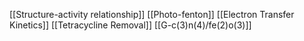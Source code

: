 [[Structure-activity relationship]]
[[Photo-fenton]]
[[Electron Transfer Kinetics]]
[[Tetracycline Removal]]
[[G-c(3)n(4)/fe(2)o(3)]]
